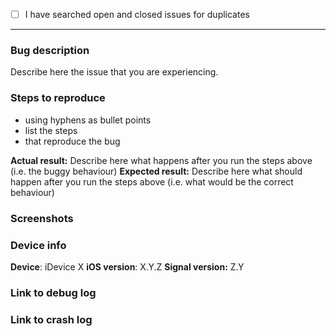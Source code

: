 <!-- This is a bug report template. By following the instructions below and filling out the sections with your information, you will help the developers to get all the necessary data to fix your issue.
You can also preview your report before submitting it. You may remove sections that aren't relevant to your particular case.

Before we begin, please note that this tracker is only for issues, not questions or comments.

If you are looking for support, please see our support center instead:
http://support.whispersystems.org/
or email support@whispersystems.org

Let's begin with a checklist: please replace the empty checkbox [ ] below with a checked one [x] to indicate that you have searched for existing issues -->

- [ ] I have searched open and closed issues for duplicates

----------------------------------------

### Bug description
Describe here the issue that you are experiencing.

### Steps to reproduce
- using hyphens as bullet points
- list the steps
- that reproduce the bug

**Actual result:** Describe here what happens after you run the steps above (i.e. the buggy behaviour)
**Expected result:** Describe here what should happen after you run the steps above (i.e. what would be the correct behaviour)

### Screenshots
<!-- you can drag and drop images below -->


### Device info
<!-- replace the examples with your info -->
**Device**: iDevice X
**iOS version**: X.Y.Z
**Signal version:** Z.Y

### Link to debug log
<!-- Ensure that "Enable Debug Log" is on in Signal's settings then make the bug happen and immediately after that tap "Submit Debug Log" from settings and paste the link below. -->

### Link to crash log

<!--  If this is a crashing bug, after filing this issue, email a copy of your latest crash report to support@whispersystems.org

To get a crash log:

1. On your phone, open the Settings App
2. Go to Privacy, then Diagnostics & Usage
3. Select Diagnostics & Usage Data
4. Locate the log for the crashed app. Crash logs will be named in the
   format: Signal-(DateTime).ips
5. Select the desired log. Then, using the text selection UI select the
   entire text of the log. Once the text is selected, tap Copy
6. Paste the copied text into an email to support@whispersystems.org
   with the subject "iOS Crash Log: (your github issue)"
  * Example subject: iOS Crash Log: Crash on launch #111
  * Example subject: iOS Crash Log: Crash when sending video #222
-->
